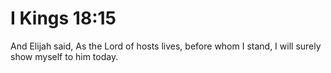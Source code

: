 # I Kings 18:15

And Elijah said, As the Lord of hosts lives, before whom I stand, I will surely show myself to him today.
